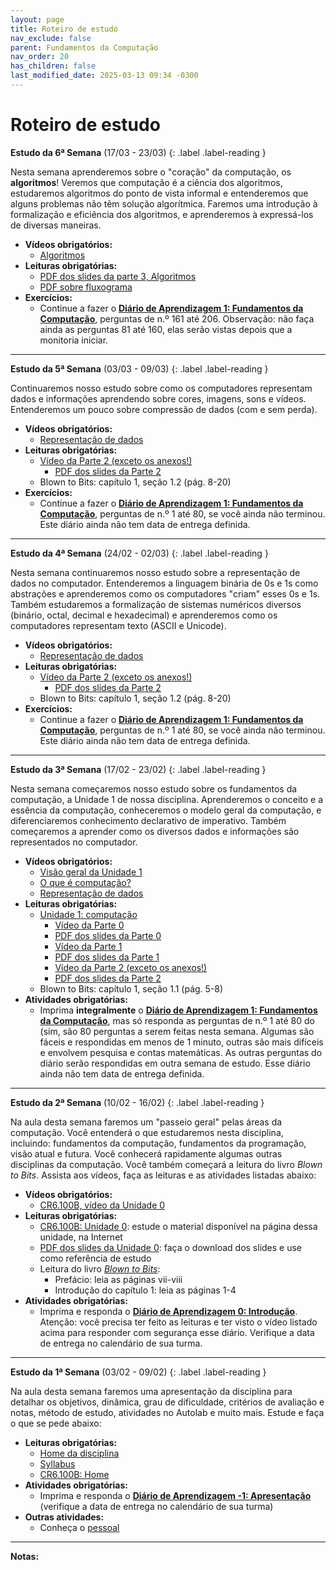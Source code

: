 ```yaml
---
layout: page
title: Roteiro de estudo
nav_exclude: false
parent: Fundamentos da Computação
nav_order: 20
has_children: false
last_modified_date: 2025-03-13 09:34 -0300
---
```


# Roteiro de estudo

**Estudo da 6ª Semana**<a id="re6sem"></a> (17/03 - 23/03)
{: .label .label-reading }

Nesta semana aprenderemos sobre o "coração" da computação, os **algoritmos**!
Veremos que computação é a ciência dos algoritmos, estudaremos algoritmos do
ponto de vista informal e entenderemos que alguns problemas não têm solução
algorítmica. Faremos uma introdução à formalização e eficiência dos algoritmos,
e aprenderemos à expressá-los de diversas maneiras.

- **Vídeos obrigatórios:**
  - [Algoritmos](https://cmprz.me/cr6100b-unid-1-parte3-video)
- **Leituras obrigatórias:**
  - [PDF dos slides da parte 3,
    Algoritmos](https://cmprz.me/cr6100b-unid-1-parte-3-slides)
  - [PDF sobre fluxograma](https://cmprz.me/cr6100b-unid-1-parte-3-fluxogramas)
- **Exercícios:**
  - Continue a fazer o **[Diário de Aprendizagem 1: Fundamentos da
    Computação](/assets/disciplinas/fundcomp/2025_1/diario_1.pdf)**, perguntas
    de n.º 161 até 206. Observação: não faça ainda as perguntas 81 até 160, elas
    serão vistas depois que a monitoria iniciar.

---

**Estudo da 5ª Semana**<a id="re5sem"></a> (03/03 - 09/03)
{: .label .label-reading }

Continuaremos nosso estudo sobre como os computadores representam dados e
informações aprendendo sobre cores, imagens, sons e vídeos. Entenderemos um
pouco sobre compressão de dados (com e sem perda).

- **Vídeos obrigatórios:**
  - [Representação de dados](https://www.youtube.com/watch?v=8T_hJhYg4R0)
- **Leituras obrigatórias:**
  - [Vídeo da Parte 2 (exceto os
      anexos!)](https://cmprz.me/cr6100b-unid-1-parte-2-video)
    - [PDF dos slides da Parte
      2](https://cmprz.me/cr6100b-unid-1-parte-2-slides)
  - Blown to Bits: capítulo 1, seção 1.2 (pág. 8-20)
- **Exercícios:**
  - Continue a fazer o **[Diário de Aprendizagem 1: Fundamentos da
    Computação](/assets/disciplinas/fundcomp/2025_1/diario_1.pdf)**, perguntas
    de n.º 1 até 80, se você ainda não terminou. Este diário ainda não tem data
    de entrega definida.

---

**Estudo da 4ª Semana**<a id="re4sem"></a> (24/02 - 02/03)
{: .label .label-reading }

Nesta semana continuaremos nosso estudo sobre a representação de dados no
computador. Entenderemos a linguagem binária de 0s e 1s como abstrações e
aprenderemos como os computadores "criam" esses 0s e 1s. Também estudaremos a
formalização de sistemas numéricos diversos (binário, octal, decimal e
hexadecimal) e aprenderemos como os computadores representam texto (ASCII e
Unicode).

- **Vídeos obrigatórios:**
  - [Representação de dados](https://www.youtube.com/watch?v=8T_hJhYg4R0)
- **Leituras obrigatórias:**
  - [Vídeo da Parte 2 (exceto os
      anexos!)](https://cmprz.me/cr6100b-unid-1-parte-2-video)
    - [PDF dos slides da Parte
      2](https://cmprz.me/cr6100b-unid-1-parte-2-slides)
  - Blown to Bits: capítulo 1, seção 1.2 (pág. 8-20)
- **Exercícios:**
  - Continue a fazer o **[Diário de Aprendizagem 1: Fundamentos da
    Computação](/assets/disciplinas/fundcomp/2025_1/diario_1.pdf)**, perguntas
    de n.º 1 até 80, se você ainda não terminou. Este diário ainda não tem data
    de entrega definida.

---

**Estudo da 3ª Semana**<a id="re3sem"></a> (17/02 - 23/02)
{: .label .label-reading }

Nesta semana começaremos nosso estudo sobre os fundamentos da
computação, a Unidade 1 de nossa disciplina. Aprenderemos o conceito e a
essência da computação, conheceremos o modelo geral da computação, e
diferenciaremos conhecimento declarativo de imperativo. Também começaremos a
aprender como os diversos dados e informações são representados no computador.

- **Vídeos obrigatórios:**
  - [Visão geral da Unidade 1](https://www.youtube.com/watch?v=XbuHXSoKZOM)
  - [O que é computação?](https://www.youtube.com/watch?v=qzxw-Tm8UgI)
  - [Representação de dados](https://www.youtube.com/watch?v=8T_hJhYg4R0)
- **Leituras obrigatórias:**
  - [Unidade 1: computação](https://cmprz.me/cr6100bu1)
    - [Vídeo da Parte 0](https://cmprz.me/cr6100b-unid-1-parte-0-video)
    - [PDF dos slides da Parte
      0](https://cmprz.me/cr6100b-unid-1-parte-0-slides)
    - [Vídeo da Parte 1](https://cmprz.me/cr6100b-unid-1-parte-1-video)
    - [PDF dos slides da Parte
      1](https://cmprz.me/cr6100b-unid-1-parte-1-slides)
    - [Vídeo da Parte 2 (exceto os
      anexos!)](https://cmprz.me/cr6100b-unid-1-parte-2-video)
    - [PDF dos slides da Parte
      2](https://cmprz.me/cr6100b-unid-1-parte-2-slides)
  - Blown to Bits: capítulo 1, seção 1.1 (pág. 5-8)
- **Atividades obrigatórias:**
  - Imprima **integralmente** o **[Diário de Aprendizagem 1: Fundamentos da
    Computação](/assets/disciplinas/fundcomp/2025_1/diario_1.pdf)**, mas só
    responda as perguntas de n.º 1 até 80 do (sim, são 80 perguntas a serem
    feitas nesta semana. Algumas são fáceis e respondidas em menos de 1 minuto,
    outras são mais difíceis e envolvem pesquisa e contas matemáticas. As outras
    perguntas do diário serão respondidas em outra semana de estudo. Esse diário
    ainda não tem data de entrega definida.

---

**Estudo da 2ª Semana**<a id="re2sem"></a> (10/02 - 16/02)
{: .label .label-reading }

Na aula desta semana faremos um "passeio geral" pelas áreas da computação. Você
entenderá o que estudaremos nesta disciplina, incluindo: fundamentos da
computação, fundamentos da programação, visão atual e futura. Você conhecerá
rapidamente algumas outras disciplinas da computação. Você também começará a
leitura do livro *Blown to Bits*. Assista aos vídeos, faça as leituras e as
atividades listadas abaixo:

- **Vídeos obrigatórios:**
  - [CR6.100B, vídeo da Unidade 0](https://www.youtube.com/watch?v=-aY8U8s5Kv4)
- **Leituras obrigatórias:**
  - [CR6.100B: Unidade 0](http://cmprz.me/cr6100bu0): estude o material
    disponível na página dessa unidade, na Internet
  - [PDF dos slides da Unidade 0](https://cmprz.me/slides-unid-0): faça o
    download dos slides e use como referência de estudo
  - Leitura do livro [*Blown to Bits*](/assets/docs/blown_to_bits_2e_pt-BR.pdf):
    - Prefácio: leia as páginas vii-viii
    - Introdução do capítulo 1: leia as páginas 1-4
- **Atividades obrigatórias:**
  - Imprima e responda o **[Diário de Aprendizagem 0:
    Introdução](/assets/disciplinas/fundcomp/2025_1/diario_0.pdf)**. Atenção:
    você precisa ter feito as leituras e ter visto o vídeo listado acima para
    responder com segurança esse diário. Verifique a data de entrega no
    calendário de sua turma.

---

**Estudo da 1ª Semana**<a id="re1sem"></a> (03/02 - 09/02)
{: .label .label-reading }

Na aula desta semana faremos uma apresentação da disciplina para detalhar os
objetivos, dinâmica, grau de dificuldade, critérios de avaliação e notas, método
de estudo, atividades no Autolab e muito mais. Estude e faça o que se pede
abaixo:

- **Leituras obrigatórias:**
  - [Home da disciplina](/disciplinas/fundamentos_computacao/)
  - [Syllabus](/disciplinas/fundamentos_computacao/syllabus/)
  - [CR6.100B: Home](http://cmprz.me/cr6100bhome)
- **Atividades obrigatórias:**
  - Imprima e responda o **[Diário de Aprendizagem -1:
    Apresentação](/assets/disciplinas/fundcomp/2025_1/diario_-1.pdf)**
    (verifique a data de entrega no calendário de sua turma)
- **Outras atividades:**
  - Conheça o [pessoal](/disciplinas/fundamentos_computacao/pessoal/)

<!--

**Estudo da 4ª Semana**<a id="re4sem"></a> (19/08 - 25/08)
{: .label .label-reading }
- **Leituras obrigatórias:**
  - [CR6.100B: Unidade 1](http://cmprz.me/cr6100bu1): estudar o seguinte:
    - Parte 3: Algoritmos
    - Parte 4: Pensamento computacional
    - Parte 5: Abstração
  - Assistir os seguintes vídeos (assista aos vídeos **várias vezes** até que
    você consiga entender tudo; na página da CR6.100B você pode fazer o
    download dos slides correspondentes a cada vídeo):
    - [Parte 3: Algoritmos](https://www.youtube.com/watch?v=NIy_YxAS570)
    - [Parte 4: Pensamento computacional](https://www.youtube.com/watch?v=w4XK1nY-pMc)
    - [Parte 5: Abstração](https://www.youtube.com/watch?v=pPNKC6ii8cE)
  - Blown to Bits: capítulo 1, seção 1.2, Koan 1 e Koan 2 (pág. 8-12)
- **Atividades obrigatórias:**
  - Termine de responder o **[Diário de Aprendizagem 1: Fundamentos da
    Computação](/assets/disciplinas/fundcomp/2024_2/diario_1.pdf)**,
    fazendo as perguntas de n.º 161 até 225). Verifique no calendário de sua turma
    a data para a entrega do diário.

---

**Estudo da 5ª Semana**<a id="re5sem"></a> (26/08 - 01/09)
{: .label .label-reading }
- **Leituras obrigatórias:**
  - [CR6.100B: Unidade 1](http://cmprz.me/cr6100bu1): estudar o seguinte:
    - Parte 0: Visão geral
    - Parte 1: O que é ciência da computação
    - Parte 2: Representação de dados (incluindo os anexos!)
    - Parte 3: Algoritmos
    - Parte 4: Pensamento computacional
    - Parte 5: Abstração
  - Assistir os seguintes vídeos (assista aos vídeos **várias vezes** até que
    você consiga entender tudo; na página da CR6.100B você pode fazer o
    download dos slides correspondentes a cada vídeo):
    - [Parte 0: Visão geral](https://www.youtube.com/watch?v=XbuHXSoKZOM)
    - [Parte 1: O que é ciência da computação](https://www.youtube.com/watch?v=qzxw-Tm8UgI)
    - [Parte 2: Representação de dados](https://www.youtube.com/watch?v=8T_hJhYg4R0)
      - [Anexo 1: Conversão de bases](https://www.youtube.com/watch?v=7u4lJQE2xOk)
      - [Anexo 2: Outros conceitos](https://www.youtube.com/watch?v=MxdbxybOlmE)
      - [Anexo 3: Binários negativos](https://www.youtube.com/watch?v=gLBV2iU_EbM)
      - [Anexo 4: Binários fracionários](https://www.youtube.com/watch?v=QdOMYMvn2h8)
      - [Anexo 5: BCD e expansão de sinal](https://www.youtube.com/watch?v=8Tl0I2Ihc0w)
    - [Parte 3: Algoritmos](https://www.youtube.com/watch?v=NIy_YxAS570)
    - [Parte 4: Pensamento computacional](https://www.youtube.com/watch?v=w4XK1nY-pMc)
    - [Parte 5: Abstração](https://www.youtube.com/watch?v=pPNKC6ii8cE)
  - Blown to Bits: capítulo 1, seção 1.2, Koan 1 e Koan 2 (pág. 8-12)
- **Atividades obrigatórias:**
  - Termine de responder o **[Diário de Aprendizagem 1: Fundamentos da
    Computação](/assets/disciplinas/fundcomp/2024_2/diario_1.pdf)**,
    fazendo todas perguntas. Verifique no calendário de sua turma
    a data para a entrega do diário.

---

**Estudo da 6ª Semana**<a id="re6sem"></a> (02/09 - 08/09)
{: .label .label-reading }
- **Leituras obrigatórias:**
  - [CR6.100B: Unidade 2](http://cmprz.me/cr6100bu2): estudar o seguinte:
    - [Parte 1: Scratch - fundamentos da
      programação](https://www.computacaoraiz.com.br/cr6100b/unidades/2/#parte-1-fundamentos-da-programação)
    - [Parte 2: Exemplos em Scratch](https://www.computacaoraiz.com.br/cr6100b/unidades/2/#parte-2-exemplos-em-scratch)
  - Blown to Bits: capítulo 1, seção 1.2, Koan 3 e Koan 4 (pág. 12-14)
  - Assistir os seguintes vídeos (assista aos vídeos **várias vezes** até que
    você consiga entender tudo; na página da CR6.100B você pode fazer o
    download dos slides correspondentes a cada vídeo):
    - [Parte 1: Fundamentos da Programação:
      Scratch](https://www.youtube.com/watch?v=jaxotbKfnWA)
    - [Parte 2: Exemplos em
      Scratch](https://www.youtube.com/watch?v=YWIVJrV-EYs)
- **Atividades obrigatórias:**
  - **Diário de Aprendizagem 2: Fundamentos da Programação** (em breve)
- **Atividades no Autolab (obrigatórias):**
  - [PSET 0: Scratch](../autolab/#autolab2)

---

**Estudo da 7ª Semana**<a id="re7sem"></a> (09/09 - 15/09)
{: .label .label-reading }
- **Leituras obrigatórias:**
  - [CR6.100B: Unidade 2](http://cmprz.me/cr6100bu2): estudar o seguinte:
    - Parte 3: Funções e variáveis
    - Parte 4: Conceitos avançados
  - Blown to Bits: capítulo 1, seção 1.2, Koan 5 (pág. 14-16)
- **Vídeos obrigatórios:**
  - [CR6.100B: Parte 3: Funções e
    variáveis](https://www.youtube.com/watch?v=jeFJuow44kI)
  - [CR6.100B: Parte 4: Conceitos
    avançados](https://www.youtube.com/watch?v=dWMx4503llQ)
  - [CR6.100B: Parte 5: PSET 0:
    Scratch](https://www.youtube.com/watch?v=21Vknz2W9FA)
- **Atividades obrigatórias:**
  - (em breve)

---

**Estudo da 8ª Semana**<a id="re8sem"></a> (16/09 - 22/09)
{: .label .label-reading }
- **Leituras obrigatórias:**
  - [CR6.100B: Unidade 2](http://cmprz.me/cr6100bu2): estudar o seguinte:
    - Parte 3: Funções e variáveis
    - Parte 4: Conceitos avançados
  - Blown to Bits: capítulo 1, seção 1.2, Koan 5 (pág. 14-16)
- **Vídeos obrigatórios:**
  - [CR6.100B: Parte 3: Funções e
    variáveis](https://www.youtube.com/watch?v=jeFJuow44kI)
  - [CR6.100B: Parte 4: Conceitos
    avançados](https://www.youtube.com/watch?v=dWMx4503llQ)
- **Atividades obrigatórias:**
  - [Diário 2: Programação](/assets/disciplinas/fundcomp/2024_2/diario_2.pdf)
    (será liberado dia 18/09)

---

**Estudo da 9ª Semana**<a id="re9sem"></a> (23/09 - 29/09)
{: .label .label-reading }
- **InovaWeek**: em virtude da realização do InovaWeek, não teremos atividades
  acadêmicas em sala de aula (haverá uma atividade prática a ser entregue via
  Portal do Aluno). Também não haverá laboratórios ou monitoria.

---

**Estudo da 10ª Semana**<a id="re10sem"></a> (30/09 - 06/10)
{: .label .label-reading }
- **Revisão para Prova**: a "1ª Avaliação Bimestral" de nossa disciplina será
  realizada na próxima semana e, portanto, nesta semana nossa aula será de
  revisão de conteúdo e esclarecimento de dúvidas.

---

**11ª Semana: AV1**<a id="re11sem"></a> (07/10 - 13/10)
{: .label .label-red }
- **Avaliação Bimestral AV1:** esta semana é dedicada à realização da 1ª
  avaliação bimestral, a AV1, e, portanto, não há conteúdo novo a ser
  estudado. O conteúdo da AV1 corresponde a toda a matéria das semanas 1 a 10,
  ou seja, tudo o que foi visto no bimestre, incluindo:
  - Diários de Aprendizagem (do Diário -1 até o Diário 2)
  - Todo o conteúdo visto no CR6.100B (Home, Unidade 0 até Unidade 2)
  - Todo o conteúdo dos Exercícios, Laboratórios e PSETs do Autolab
  - Todo o capítulo 1 do Blown to Bits
  - Todo o material extra que os monitores apresentaram durante as monitorias
- A prova é totalmente **discursiva** e individual.
- Venha bem preparado! A prova é **extensa** e não é fácil!
- Siga todas as normas de **integridade acadêmica** da disciplina pois alunos
  flagrados com qualquer tipo de cola terão a AV1 zerada imediatamente e serão
  encaminhados para a coordenação para as medidas disciplinares conforme o
  regimento da UVV.
- O professor determinará o assento de cada aluno.

{: .vermelho-title }
> Os celulares serão recolhidos pelo professor!
>
> Antes do início da prova o professor **recolherá todos os celulares** de todos
> os alunos, **sem exceções**. O aluno só receberá a prova mediante a entrega do
> celular, desligado. Os celulares serão identificados e ficarão sob a posse do
> professor durante a prova. Ao terminar e entregar a prova, o professor
> devolverá o celular.
>
> Alunos que não entregarem o celular e forem flagrados utilizando o aparelho
> para colar na prova, serão **REPROVADOS IMEDIATA E AUTOMATICAMENTE** na
> disciplina, sem chance de discussão. Evite problemas: **entregue seu celular
> desligado** no início da prova.

---

**Estudo da 12ª Semana**<a id="re10sem"></a> (14/10 - 20/10)
{: .label .label-reading }
- **Feriado:** em virtude do feriado do dia dos professores, não há nenhuma
  atividade programada para esta semana.

---

**Estudo da 13ª Semana**<a id="re11sem"></a> (21/10 - 27/10)
{: .label .label-reading }
- **Leituras obrigatórias:**
  - [Material de Estudo sobre Linguagem
    C](/assets/disciplinas/fundcomp/2024_2/unidade3_c.pdf)
- **Atividades obrigatórias:**
  - [Diário de Aprendizagem 3: Linguagem
    C](/assets/disciplinas/fundcomp/2024_2/diario_3.pdf)
- **Atividades no Autolab:**
  - Nesta semana você deverá fazer diversos exercícios e laboratórios de
    programação, e também o PSET-1, sobre linguagem C. O prazo final para
    a entrega de todas as atividades é dia 08/11/2024 23:59h. Acesse a
    [página de atividades do Autolab](../autolab/#autolab3) para mais
    informações.

---

**Estudo da 14ª Semana**<a id="re11sem"></a> (28/10 - 03/11)
{: .label .label-reading }
- **Leituras obrigatórias:**
  - [Material de Estudo sobre Linguagem
    C](/assets/disciplinas/fundcomp/2024_2/unidade3_c.pdf)
- **Atividades obrigatórias:**
  - [Diário de Aprendizagem 3: Linguagem
    C](/assets/disciplinas/fundcomp/2024_2/diario_3.pdf)
- **Atividades no Autolab:**
  - Nesta semana você continuará a fazer diversos exercícios e laboratórios
    de programação, e também o PSET-1, sobre linguagem C. O prazo final para
    a entrega de todas as atividades é dia 08/11/2024 23:59h. Acesse a
    [página de atividades do Autolab](../autolab/#autolab3) para mais
    informações.

<!--
---

**Estudo da 12ª Semana**<a id="re12sem"></a>
{: .label .label-reading }
- **Leituras obrigatórias:**
  - [CR6.100B: Unidade 5](http://cmprz.me/cr6100bu5)
  - Blown to Bits: (a definir)
- **Atividades obrigatórias:**
  - Diário de Aprendizagem 5: Algoritmos

---

**Estudo da 13ª Semana**<a id="re13sem"></a>
{: .label .label-reading }
- **Leituras obrigatórias:**
  - [CR6.100B: Unidade 5](http://cmprz.me/cr6100bu5)
  - Blown to Bits: (a definir)
- **Atividades obrigatórias:**
  - Diário de Aprendizagem 5: Algoritmos

---

**Estudo da 14ª Semana**<a id="re14sem"></a>
{: .label .label-reading }
- **Leituras obrigatórias:**
  - [CR6.100B: Unidade 6](http://cmprz.me/cr6100bu6)
  - Blown to Bits: (a definir)
- **Atividades obrigatórias:**
  - Diário de Aprendizagem 6: Memória

---

**Estudo da 15ª Semana**<a id="re15sem"></a>
{: .label .label-reading }
- **Leituras obrigatórias:**
  - [CR6.100B: Unidade 6](http://cmprz.me/cr6100bu6)
  - Blown to Bits: (a definir)
- **Atividades obrigatórias:**
  - Diário de Aprendizagem 6: Memória

---

**Estudo da 16ª Semana**<a id="re16sem"></a>
{: .label .label-reading }
- **Leituras obrigatórias:**
  - [CR6.100B: Unidade 7](http://cmprz.me/cr6100bu7)
  - Blown to Bits: (a definir)
- **Atividades obrigatórias:**
  - Diário de Aprendizagem 7: Estruturas de dados

---

**Estudo da 17ª Semana**<a id="re17sem"></a>
{: .label .label-reading }
- **Leituras obrigatórias:**
  - [CR6.100B: Unidade 7](http://cmprz.me/cr6100bu7)
  - Blown to Bits: (a definir)
- **Atividades obrigatórias:**
  - Diário de Aprendizagem 7: Estruturas de dados

---

**Estudo da 18ª Semana**<a id="re18sem"></a>
{: .label .label-reading }
- **Leituras obrigatórias:**
  - Tópicos especiais
  - Blown to Bits: (a definir)
- **Atividades obrigatórias:**
  - (a definir)

---

**Estudo da 19ª Semana**<a id="re19sem"></a>
{: .label .label-reading }
- **Leituras obrigatórias:**
  - Tópicos especiais
  - Blown to Bits: (a definir)
- **Atividades obrigatórias:**
  - (a definir)

---

**20ª Semana: AV2**<a id="re20sem"></a>
{: .label .label-red }
- **Avaliação Bimestral AV2:** esta semana é dedicada à realização da 2ª
  avaliação bimestral, a AV2, e, portanto, não há conteúdo novo a ser
  estudado. O conteúdo da AV1 corresponde a toda a matéria das semanas 10 a 19,
  ou seja, tudo o que foi visto no segundo bimestre, incluindo:
  - Diários de Aprendizagem (do Diário 4 até o Diário 7)
  - Todo o conteúdo visto no CR6.100B (Home, Unidade 4 até Unidade 7)
  - Todo o conteúdo dos Exercícios, Laboratórios e PSETs do Autolab
  - Todo o conteúdo dos Tópicos Especiais
  - Blown to Bits (a definir)
  - Todo o material extra que os monitores apresentaram durante as monitorias
- A prova é totalmente **discursiva** e individual.
- Venha bem preparado! A prova é **extensa** e não é fácil!
- Siga todas as normas de **integridade acadêmica** da disciplina pois alunos
  flagrados com qualquer tipo de cola terão a AV1 zerada imediatamente e serão
  encaminhados para a coordenação para as medidas disciplinares conforme o
  regimento da UVV.
- O professor determinará o assento de cada aluno.

{: .vermelho-title }
> Os celulares serão recolhidos pelo professor!
>
> Antes do início da prova o professor **recolherá todos os celulares** de todos
> os alunos, **sem exceções**. O aluno só receberá a prova mediante a entrega do
> celular, desligado. Os celulares serão identificados e ficarão sob a posse do
> professor durante a prova. Ao terminar e entregar a prova, o professor
> devolverá o celular.
>
> Alunos que não entregarem o celular e forem flagrados utilizando o aparelho
> para colar na prova, serão **REPROVADOS IMEDIATA E AUTOMATICAMENTE** na
> disciplina, sem chance de discussão. Evite problemas: **entregue seu celular
> desligado** no início da prova.

-->

<!--
**Leituras da 5ª Semana**<a id="l5sem"></a>
{: .label .label-reading }

* **Leituras obrigatórias:**
  * [Scratch: Getting
    Started](https://scratch.mit.edu/projects/editor/?tutorial=getStarted)
  * [Scratch Tutorials](https://scratch.mit.edu/projects/editor/?tutorial=all)
  * [Scratch Coding Cards](https://resources.scratch.mit.edu/www/cards/en/scratch-cards-all.pdf)
  * [Primeiros passos com o Scratch](https://drive.google.com/file/d/1rBdLZ_KnZTJj4d0dps2TSnrPprjHjd7i/view)
* **Vídeos obrigatórios:**
  * [Scratch!](https://fast.wistia.net/embed/iframe/joal01i8b1)
  * [Scratch Programming](https://www.youtube.com/watch?v=PmGQr8Rxf_Q) - aumente
    o som! :^)
* **Leituras opcionais:**
  * [ScratchEd](https://scratched.gse.harvard.edu/)
* **Vídeos opcionais:**
  * [Scratch para iniciantes](https://www.youtube.com/watch?v=OIDoKeEOXeo)
  * [Intro to Scratch](https://www.youtube.com/watch?v=ywG6lv9mFLI)
  * [Como fazer uma animação no Scratch](https://www.youtube.com/watch?v=siZXmwYMy1k)

**Leituras da 4ª Semana**<a id="l4sem"></a>
{: .label .label-reading }

* **Leituras obrigatórias:**
  * [Welcome do CS50](https://cs50.harvard.edu/x/2023/)
  * [Notas de aula (slides)](/assets/disciplinas/fundcomp/2023_1/pensamento_computacional.pdf)
  * [Símbolos em Fluxogramas: Guia Simplificado](/assets/disciplinas/fundcomp/guia_rapido_fluxograma.pdf)
  * [Lecture 0: Scratch](https://cs50.harvard.edu/x/2023/notes/0/)
* **Vídeos obrigatórios:**
  * [Week 0: Scratch](https://cs50.harvard.edu/x/2023/weeks/0/)
  * [Learning to Code](https://www.youtube.com/watch?v=dU1xS07N-FA)
* **Leituras opcionais:**
  * [Is Abstraction the Key to Computing?](/assets/disciplinas/fundcomp/is_abstraction_the_key_to_computing.pdf)[^1]
  * [Scratch: Programming for All](/assets/disciplinas/fundcomp/scratch_programming_for_all.pdf)[^2]
  * [Introduction to Abstraction](/assets/disciplinas/fundcomp/introduction_to_abstraction.pdf)[^3]
  * [What is an algorithm?](https://www.snexplores.org/article/explainer-what-is-an-algorithm)
  * [The 10 Algorithms That Dominate Our World](https://gizmodo.com/the-10-algorithms-that-dominate-our-world-1580110464)
* **Vídeos opcionais:**
  * [How algorithms shape our world](https://www.ted.com/talks/kevin_slavin_how_algorithms_shape_our_world/)

[^1]: Disponível publicamente no [Research Gate](https://www.researchgate.net/publication/220427690_Is_abstraction_the_key_to_computing)
[^2]: Disponível publicamente na página de [Michel Resnick](https://web.media.mit.edu/~mres/papers.html)
[^3]: Disponível publicamente na página do [CS10](http://cs10.org/fa17/assign.html?//docs.google.com/document/d/1PZJ_LYYWRYu12cTbBKF9IyY4BqEG-BibgisBoQn9BpY/pub)

**Leituras da 3ª Semana**<a id="l3sem"></a>
{: .label .label-reading }

(sem leituras, curso não iniciado)

**Leituras da 2ª Semana**<a id="l2sem"></a>
{: .label .label-reading }

(sem leituras, curso não iniciado)

-->

---
**Notas:**
